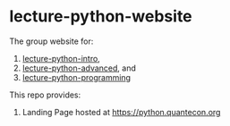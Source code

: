 # lecture-python-website

The group website for:

1. [lecture-python-intro](https://github.com/QuantEcon/lecture-python-intro), 
1. [lecture-python-advanced](https://github.com/QuantEcon/lecture-python-advanced), and 
1. [lecture-python-programming](https://github.com/QuantEcon/lecture-python-programming)


This repo provides:

1. Landing Page hosted at https://python.quantecon.org
